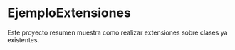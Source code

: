 # EjemploExtensiones

Este proyecto resumen muestra como realizar extensiones sobre clases ya existentes.
